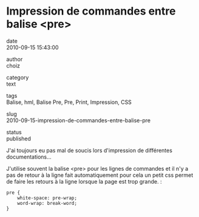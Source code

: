 Impression de commandes entre balise &lt;pre&gt;
================================================

date  
2010-09-15 15:43:00

author  
choiz

category  
text

tags  
Balise, hml, Balise Pre, Pre, Print, Impression, CSS

slug  
2010-09-15-impression-de-commandes-entre-balise-pre

status  
published

J'ai toujours eu pas mal de soucis lors d'impression de différentes
documentations…

J'utilise souvent la balise &lt;pre&gt; pour les lignes de commandes et
il n'y a pas de retour à la ligne fait automatiquement pour cela un
petit css permet de faire les retours à la ligne lorsque la page est
trop grande. :

    pre {
        white-space: pre-wrap;
        word-wrap: break-word;
    }
